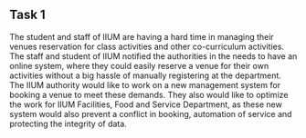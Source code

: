 ## Task 1

The student and staff of IIUM are having a hard time in managing their venues reservation for
class activities and other co-curriculum activities. The staff and student of IIUM notified 
the authorities in the needs to have an online system, where they could easily reserve a venue 
for their own activities without a big hassle of manually registering at the department. 
The IIUM authority would like to work on a new management system for booking a venue to 
meet these demands. They also would like to optimize the work for IIUM Facilities, Food and
Service Department, as these new system would also prevent a conflict in booking, automation of 
service and protecting the integrity of data. 
